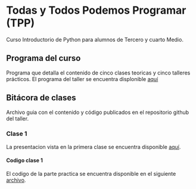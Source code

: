 # Todas y Todos Podemos Programar (**TPP**)

Curso Introductorio de Python para alumnos de Tercero y cuarto Medio.

## Programa del curso

Programa que detalla el contenido de cinco clases teoricas y cinco talleres prácticos.
El programa del taller se encuentra displonible [aquí](https://github.com/adigenova/tpp/blob/main/programa/Programa_Taller_TPP.pdf)

## Bitácora de clases

Archivo guia con el contenido y código publicados en el repositorio github del taller.

### Clase 1

La presentacion vista en la primera clase se encuentra disponible [aquí](https://github.com/adigenova/tpp/blob/main/clases/tpp_day1.pdf). 

#### Codigo clase 1

El codigo de la parte practica se encuentra disponible en el siguiente [archivo](https://github.com/adigenova/tpp/blob/main/code/TPP_C01.ipynb).

